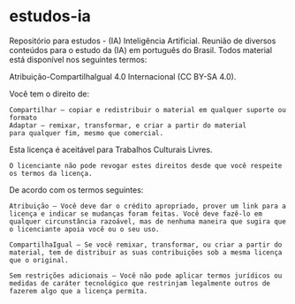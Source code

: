 # estudos-ia
Repositório para estudos - (IA) Inteligência Artificial.
Reunião de diversos conteúdos para o estudo da (IA) em português do Brasil.
Todos material está disponível nos seguintes termos:

Atribuição-CompartilhaIgual 4.0 Internacional (CC BY-SA 4.0). 

Você tem o direito de:

    Compartilhar — copiar e redistribuir o material em qualquer suporte ou formato
    Adaptar — remixar, transformar, e criar a partir do material
    para qualquer fim, mesmo que comercial.

Esta licença é aceitável para Trabalhos Culturais Livres.

    O licenciante não pode revogar estes direitos desde que você respeite os termos da licença.

De acordo com os termos seguintes:

    Atribuição — Você deve dar o crédito apropriado, prover um link para a licença e indicar se mudanças foram feitas. Você deve fazê-lo em qualquer circunstância razoável, mas de nenhuma maneira que sugira que o licenciante apoia você ou o seu uso.

    CompartilhaIgual — Se você remixar, transformar, ou criar a partir do material, tem de distribuir as suas contribuições sob a mesma licença que o original.

    Sem restrições adicionais — Você não pode aplicar termos jurídicos ou medidas de caráter tecnológico que restrinjam legalmente outros de fazerem algo que a licença permita.

